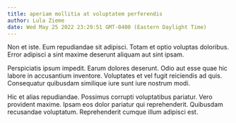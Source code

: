 ```yaml
---
title: aperiam mollitia at voluptatem perferendis
author: Lula Zieme
date: Wed May 25 2022 23:29:51 GMT-0400 (Eastern Daylight Time)
---
```

Non et iste. Eum repudiandae sit adipisci. Totam et optio voluptas doloribus. Error adipisci a sint maxime deserunt aliquam aut sint ipsam.

 Perspiciatis ipsum impedit. Earum dolores deserunt. Odio aut esse quae hic labore in accusantium inventore. Voluptates et vel fugit reiciendis ad quis. Consequatur quibusdam similique iure sunt iure nostrum modi.

 Hic et alias repudiandae. Possimus corrupti voluptatibus pariatur. Vero provident maxime. Ipsam eos dolor pariatur qui reprehenderit. Quibusdam recusandae voluptatum. Reprehenderit cumque illum adipisci est.